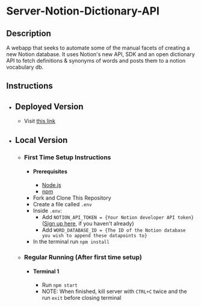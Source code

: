 # Server-Notion-Dictionary-API

## Description
A webapp that seeks to automate some of the manual facets of creating a new Notion database. It uses Notion's new API, SDK and an open dictionary API to fetch definitions & synonyms of words and posts them to a notion vocabulary db.

## Instructions
- ## Deployed Version
    - Visit [this link]()
- ## Local Version
    - ### First Time Setup Instructions
        - #### Prerequisites
            - [Node.js](https://nodejs.org/en/)
            - [npm](https://www.npmjs.com/get-npm)
        - Fork and Clone This Repository
        - Create a file called `.env`
        - Inside `.env`:
            - Add `NOTION_API_TOKEN = {Your Notion developer API token}` ([Sign up here](https://developers.notion.com/), if you haven't already)
            - Add `WORD_DATABASE_ID = {The ID of the Notion database you wish to append these datapoints to}`
        - In the terminal run `npm install`
    - ### Regular Running (After first time setup)
        - #### Terminal 1
            - Run `npm start`
            - NOTE: When finished, kill server with `CTRL+C` twice and the run `exit` before closing terminal
